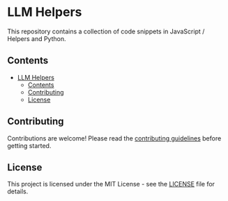 # LLM Helpers

This repository contains a collection of code snippets in JavaScript / Helpers and Python.

## Contents

- [LLM Helpers](#llm-helpers)
  - [Contents](#contents)
  - [Contributing](#contributing)
  - [License](#license)

## Contributing

Contributions are welcome! Please read the [contributing guidelines](CONTRIBUTING.md) before getting started.

## License

This project is licensed under the MIT License - see the [LICENSE](LICENSE) file for details.
